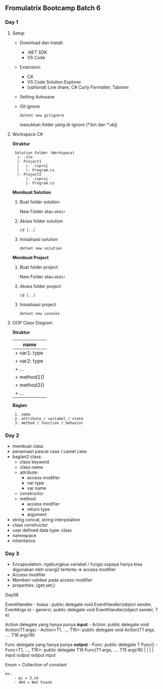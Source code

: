 ## Fromulatrix Bootcamp Batch 6

### Day 1
1. Setup
    - Download dan install:
        - .NET SDK
        - VS Code
    - Extension:
        - C#
        - VS Code Solution Explorer
        - (optional) Live share, C# Curly Formatter, Tabnine
    - Setting Autosave
    - Git ignore

        `dotnet new gitignore`

        masukkan folder yang di-ignore (*.bin dan *.obj)
2. Workspace C#

    **Struktur**

        Solution Folder (Workspace)
         |- .sln
         |- Project1
         |   |- .csproj
         |   |- Program.cs
         |- Project2
             |- .csproj
             |- Program.cs

    **Membuat Solution**

    1. Buat folder solution
        
        New Folder atau `mkdir`
        
    2. Akses folder solution
        
        `cd [..]`
    3. Inisialisasi solution
        
        `dotnet new solution`

    **Membuat Project**

    1. Buat folder project
        
        New Folder atau `mkdir`

    2. Akses folder project
        
        `cd [..]`
    3. Inisialisasi project
        
        `dotnet new console`
5. OOP Class Diagram

    **Struktur**

    | name          |
    | ------------- |
    | + var1: type  |
    | + var2: type  |
    | + ...         |
    | + method1()   |
    | + method2()   |
    | + ...         |
    
    **Bagian**

        1. nama
        2. attribute / variabel / state
        3. method / function / behavior
### Day 2
- membuat class
- penamaan pascal case / camel case
- bagian2 class:
    - class keyword
    - class name
    - attribute:
        - access modifier
        - var type
        - var name
    - constructor
    - method:
        - access modifier
        - return type
        - argument
- string concat, string interpolation
- class constructor
- user defined data type: class
- namespace
- inheritance

### Day 3
- Encapsulation: ngebungkus variabel / fungsi supaya hanya bisa digunakan oleh orang2 tertentu => access modifier
- Access modifier
- Memberi validasi pada access modifier
- properties: {get;set;}










































Day08

EventHandler
    - biasa  : public delegate void EventHandler(object sender, EventArgs e)
    - generic: public delegate void EventHandler<T>(object sender, T e)

Action
    delegate yang hanya punya **input**
    - Action<T1>: public delegate void Action(T1 args)
    - Action<T1, ..., T16>: public delegate void Action(T1 args, .... T16 args16)

Func
    delegate yang hanya punya **output**
    - Func<T1>: public delegate T Func()
    - Func<T1, ..., T16>: public delegate T16 Func(T1 args, .... T15 args16)
            |        |                     |        |
          input    output               output    input





Enum = Collection of constant
    
    ex:
        - pi = 3.14
        - 404 = Not Found